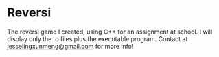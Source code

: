 # Reversi
The reversi game I created, using C++ for an assignment at school. I will display only the .o files plus the executable program. Contact at jesselingxunmeng@gmail.com for more info!
